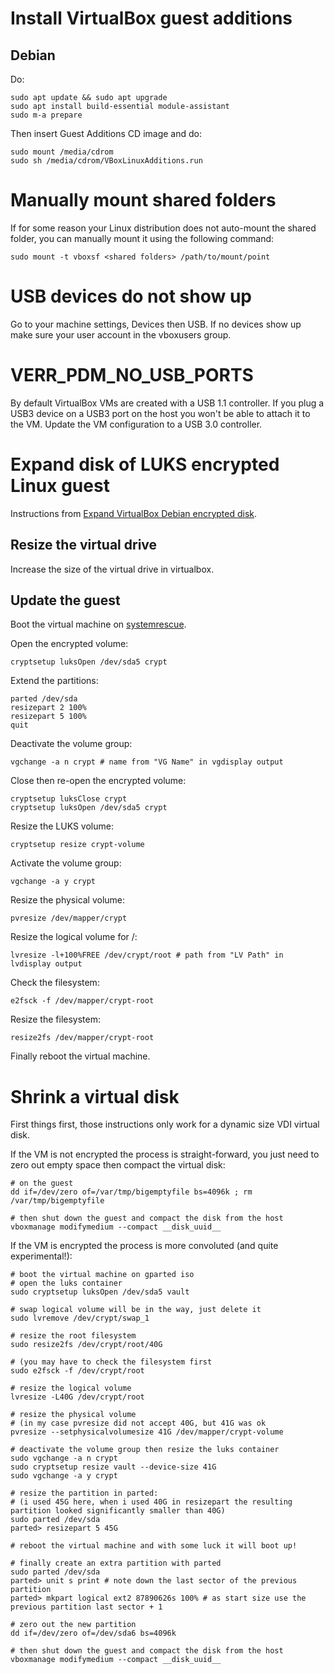 # Install VirtualBox guest additions
## Debian
Do:
```
sudo apt update && sudo apt upgrade
sudo apt install build-essential module-assistant
sudo m-a prepare
```

Then insert Guest Additions CD image and do:
```
sudo mount /media/cdrom
sudo sh /media/cdrom/VBoxLinuxAdditions.run
```

# Manually mount shared folders
If for some reason your Linux distribution does not auto-mount the shared folder, you can manually mount it using the following command:
```
sudo mount -t vboxsf <shared folders> /path/to/mount/point
```

# USB devices do not show up
Go to your machine settings, Devices then USB. If no devices show up make sure your user account in the vboxusers group.

# VERR_PDM_NO_USB_PORTS
By default VirtualBox VMs are created with a USB 1.1 controller. If you plug a USB3 device on a USB3 port on the host you won't be able to attach it to the VM. Update the VM configuration to a USB 3.0 controller.

# Expand disk of LUKS encrypted Linux guest
Instructions from [Expand VirtualBox Debian encrypted disk](https://www.teosoft.it/post/2018-03-19-expand-virtualbox-debian-encrypted-disk/).

## Resize the virtual drive
Increase the size of the virtual drive in virtualbox.

## Update the guest
Boot the virtual machine on [systemrescue](https://www.system-rescue.org/).

Open the encrypted volume:
```
cryptsetup luksOpen /dev/sda5 crypt
```

Extend the partitions:
```
parted /dev/sda
resizepart 2 100%
resizepart 5 100%
quit
```

Deactivate the volume group:
```
vgchange -a n crypt # name from "VG Name" in vgdisplay output
```

Close then re-open the encrypted volume:
```
cryptsetup luksClose crypt
cryptsetup luksOpen /dev/sda5 crypt
```

Resize the LUKS volume:
```
cryptsetup resize crypt-volume
```

Activate the volume group:
```
vgchange -a y crypt
```

Resize the physical volume:
```
pvresize /dev/mapper/crypt
```

Resize the logical volume for /:
```
lvresize -l+100%FREE /dev/crypt/root # path from "LV Path" in lvdisplay output
```

Check the filesystem:
```
e2fsck -f /dev/mapper/crypt-root
```

Resize the filesystem:
```
resize2fs /dev/mapper/crypt-root
```

Finally reboot the virtual machine.

# Shrink a virtual disk
First things first, those instructions only work for a dynamic size VDI virtual disk.

If the VM is not encrypted the process is straight-forward, you just need to zero out empty space then compact the virtual disk:
```
# on the guest
dd if=/dev/zero of=/var/tmp/bigemptyfile bs=4096k ; rm /var/tmp/bigemptyfile

# then shut down the guest and compact the disk from the host
vboxmanage modifymedium --compact __disk_uuid__
```

If the VM is encrypted the process is more convoluted (and quite experimental!):
```
# boot the virtual machine on gparted iso
# open the luks container
sudo cryptsetup luksOpen /dev/sda5 vault

# swap logical volume will be in the way, just delete it
sudo lvremove /dev/crypt/swap_1

# resize the root filesystem
sudo resize2fs /dev/crypt/root/40G

# (you may have to check the filesystem first
sudo e2fsck -f /dev/crypt/root

# resize the logical volume
lvresize -L40G /dev/crypt/root

# resize the physical volume
# (in my case pvresize did not accept 40G, but 41G was ok
pvresize --setphysicalvolumesize 41G /dev/mapper/crypt-volume

# deactivate the volume group then resize the luks container
sudo vgchange -a n crypt
sudo cryptsetup resize vault --device-size 41G
sudo vgchange -a y crypt

# resize the partition in parted:
# (i used 45G here, when i used 40G in resizepart the resulting partition looked significantly smaller than 40G)
sudo parted /dev/sda
parted> resizepart 5 45G

# reboot the virtual machine and with some luck it will boot up!

# finally create an extra partition with parted
sudo parted /dev/sda
parted> unit s print # note down the last sector of the previous partition
parted> mkpart logical ext2 87890626s 100% # as start size use the previous partition last sector + 1

# zero out the new partition
dd if=/dev/zero of=/dev/sda6 bs=4096k

# then shut down the guest and compact the disk from the host
vboxmanage modifymedium --compact __disk_uuid__
```
